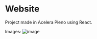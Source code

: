 # Website
Project made in Acelera Pleno using React.

Images:
![image](https://github.com/MayzaAlv/Website/assets/89316731/fca14ded-b792-4448-ba65-7d0b6e8a93af)

